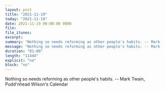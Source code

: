 ```yaml
---
layout: post
title: "2021-11-19"
today: "2021-11-19"
date: 2021-11-19 00:00:00 0000
file:
file_itunes:
excerpt:
summary: "Nothing so needs reforming as other people's habits. -- Mark Twain, Pudd'nhead Wilson's Calendar "
message: "Nothing so needs reforming as other people's habits. -- Mark Twain, Pudd'nhead Wilson's Calendar "
duration: "01:00"
length: "11444"
explicit: "no"
block: "no"
---
```

Nothing so needs reforming as other people's habits. -- Mark Twain, Pudd'nhead Wilson's Calendar 

